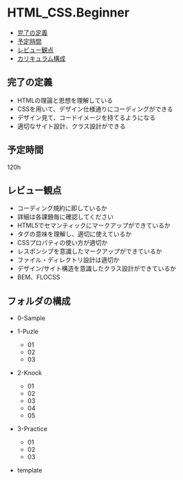 # HTML_CSS.Beginner
* [完了の定義](#完了の定義)
* [予定時間](#予定時間)
* [レビュー観点](#レビュー観点)
* [カリキュラム構成](#カリキュラム構成)



## 完了の定義
* HTMLの理論と思想を理解している  
* CSSを用いて、デザイン仕様通りにコーディングができる  
* デザイン見て、コードイメージを持てるようになる  
* 適切なサイト設計、クラス設計ができる  

## 予定時間
120h

## レビュー観点
* コーディング規約に即しているか  
* 詳細は各課題毎に確認してください  
* HTML5でセマンティックにマークアップができているか  
* タグの意味を理解し、適切に使えているか  
* CSSプロパティの使い方が適切か  
* レスポンシブを意識したマークアップができているか  
* ファイル・ディレクトリ設計は適切か  
* デザイン/サイト構造を意識したクラス設計ができているか  
* BEM、FLOCSS  

## フォルダの構成
* 0-Sample

* 1-Puzle
  * 01
  * 02
  * 03

* 2-Knock
  * 01
  * 02
  * 03
  * 04
  * 05
  
* 3-Practice
  * 01
  * 02
  * 03

* template
